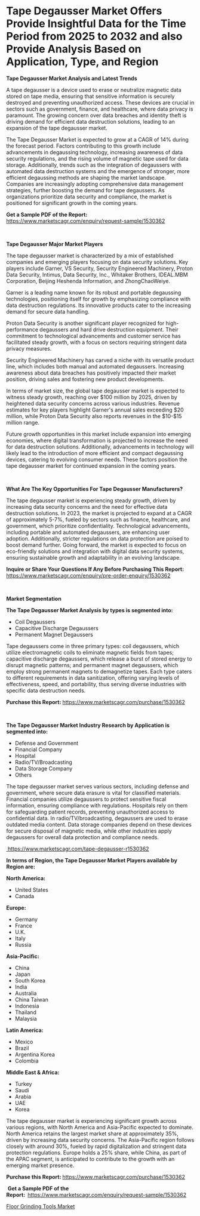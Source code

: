 <p><h1>Tape Degausser Market Offers Provide Insightful Data for the Time Period from 2025 to 2032 and also Provide Analysis Based on Application, Type, and Region</h1></p><p><strong>Tape Degausser Market Analysis and Latest Trends</strong></p>
<p><p>A tape degausser is a device used to erase or neutralize magnetic data stored on tape media, ensuring that sensitive information is securely destroyed and preventing unauthorized access. These devices are crucial in sectors such as government, finance, and healthcare, where data privacy is paramount. The growing concern over data breaches and identity theft is driving demand for efficient data destruction solutions, leading to an expansion of the tape degausser market.</p><p>The Tape Degausser Market is expected to grow at a CAGR of 14% during the forecast period. Factors contributing to this growth include advancements in degaussing technology, increasing awareness of data security regulations, and the rising volume of magnetic tape used for data storage. Additionally, trends such as the integration of degaussers with automated data destruction systems and the emergence of stronger, more efficient degaussing methods are shaping the market landscape. Companies are increasingly adopting comprehensive data management strategies, further boosting the demand for tape degaussers. As organizations prioritize data security and compliance, the market is positioned for significant growth in the coming years.</p></p>
<p><strong>Get a Sample PDF of the Report:&nbsp;</strong> <a href="https://www.marketscagr.com/enquiry/request-sample/1530362?utm_campaign=2241&utm_medium=2&utm_source=Github&utm_content=ia&utm_term=18022025&utm_id=tape-degausser">https://www.marketscagr.com/enquiry/request-sample/1530362</a></p>
<p>&nbsp;</p>
<p><strong>Tape Degausser Major Market Players</strong></p>
<p><p>The tape degausser market is characterized by a mix of established companies and emerging players focusing on data security solutions. Key players include Garner, VS Security, Security Engineered Machinery, Proton Data Security, Intimus, Data Security, Inc., Whitaker Brothers, IDEAL.MBM Corporation, Beijing Heshenda Information, and ZhongChaoWeiye.</p><p>Garner is a leading name known for its robust and portable degaussing technologies, positioning itself for growth by emphasizing compliance with data destruction regulations. Its innovative products cater to the increasing demand for secure data handling.</p><p>Proton Data Security is another significant player recognized for high-performance degaussers and hard drive destruction equipment. Their commitment to technological advancements and customer service has facilitated steady growth, with a focus on sectors requiring stringent data privacy measures.</p><p>Security Engineered Machinery has carved a niche with its versatile product line, which includes both manual and automated degaussers. Increasing awareness about data breaches has positively impacted their market position, driving sales and fostering new product developments.</p><p>In terms of market size, the global tape degausser market is expected to witness steady growth, reaching over $100 million by 2025, driven by heightened data security concerns across various industries. Revenue estimates for key players highlight Garner's annual sales exceeding $20 million, while Proton Data Security also reports revenues in the $10-$15 million range.</p><p>Future growth opportunities in this market include expansion into emerging economies, where digital transformation is projected to increase the need for data destruction solutions. Additionally, advancements in technology will likely lead to the introduction of more efficient and compact degaussing devices, catering to evolving consumer needs. These factors position the tape degausser market for continued expansion in the coming years.</p></p>
<p>&nbsp;</p>
<p><strong>What Are The Key Opportunities For Tape Degausser Manufacturers?</strong></p>
<p><p>The tape degausser market is experiencing steady growth, driven by increasing data security concerns and the need for effective data destruction solutions. In 2023, the market is projected to expand at a CAGR of approximately 5-7%, fueled by sectors such as finance, healthcare, and government, which prioritize confidentiality. Technological advancements, including portable and automated degaussers, are enhancing user adoption. Additionally, stricter regulations on data protection are poised to boost demand further. Going forward, the market is expected to focus on eco-friendly solutions and integration with digital data security systems, ensuring sustainable growth and adaptability in an evolving landscape.</p></p>
<p><strong>Inquire or Share Your Questions If Any Before Purchasing This Report:</strong> <a href="https://www.marketscagr.com/enquiry/pre-order-enquiry/1530362?utm_campaign=2241&utm_medium=2&utm_source=Github&utm_content=ia&utm_term=18022025&utm_id=tape-degausser">https://www.marketscagr.com/enquiry/pre-order-enquiry/1530362</a></p>
<p>&nbsp;</p>
<p><strong>Market Segmentation</strong></p>
<p><strong>The Tape Degausser Market Analysis by types is segmented into:</strong></p>
<p><ul><li>Coil Degaussers</li><li>Capacitive Discharge Degaussers</li><li>Permanent Magnet Degaussers</li></ul></p>
<p><p>Tape degaussers come in three primary types: coil degaussers, which utilize electromagnetic coils to eliminate magnetic fields from tapes; capacitive discharge degaussers, which release a burst of stored energy to disrupt magnetic patterns; and permanent magnet degaussers, which employ strong permanent magnets to demagnetize tapes. Each type caters to different requirements in data sanitization, offering varying levels of effectiveness, speed, and portability, thus serving diverse industries with specific data destruction needs.</p></p>
<p><strong>Purchase this Report:&nbsp;</strong><a href="https://www.marketscagr.com/purchase/1530362?utm_campaign=2241&utm_medium=2&utm_source=Github&utm_content=ia&utm_term=18022025&utm_id=tape-degausser">https://www.marketscagr.com/purchase/1530362</a></p>
<p>&nbsp;</p>
<p><strong>The Tape Degausser Market Industry Research by Application is segmented into:</strong></p>
<p><ul><li>Defense and Government</li><li>Financial Company</li><li>Hospital</li><li>Radio/TV/Broadcasting</li><li>Data Storage Company</li><li>Others</li></ul></p>
<p><p>The tape degausser market serves various sectors, including defense and government, where secure data erasure is vital for classified materials. Financial companies utilize degaussers to protect sensitive fiscal information, ensuring compliance with regulations. Hospitals rely on them for safeguarding patient records, preventing unauthorized access to confidential data. In radio/TV/broadcasting, degaussers are used to erase outdated media content. Data storage companies depend on these devices for secure disposal of magnetic media, while other industries apply degaussers for overall data protection and compliance needs.</p></p>
<p><a href="https://www.marketscagr.com/tape-degausser-r1530362?utm_campaign=2241&utm_medium=2&utm_source=Github&utm_content=ia&utm_term=18022025&utm_id=tape-degausser">&nbsp;https://www.marketscagr.com/tape-degausser-r1530362</a></p>
<p><strong>In terms of Region, the Tape Degausser Market Players available by Region are:</strong></p>
<p>
    <p> <strong> North America: </strong>
        <ul>
            <li>United States</li>
            <li>Canada</li>
        </ul>
        </p> 
    <p> <strong> Europe: </strong>
        <ul>
            <li>Germany</li>
            <li>France</li>
            <li>U.K.</li>
            <li>Italy</li>
            <li>Russia</li>
        </ul>
        </p> 
    <p> <strong> Asia-Pacific: </strong>
        <ul>
            <li>China</li>
            <li>Japan</li>
            <li>South Korea</li>
            <li>India</li>
            <li>Australia</li>
            <li>China Taiwan</li>
            <li>Indonesia</li>
            <li>Thailand</li>
            <li>Malaysia</li>
        </ul>
        </p> 
    <p> <strong> Latin America: </strong>
        <ul>
            <li>Mexico</li>
            <li>Brazil</li>
            <li>Argentina Korea</li>
            <li>Colombia</li>
        </ul>
        </p> 
    <p> <strong> Middle East & Africa: </strong>
        <ul>
            <li>Turkey</li>
            <li>Saudi</li>
            <li>Arabia</li>
            <li>UAE</li>
            <li>Korea</li>
        </ul>
    </p>
    </p>
<p><p>The tape degausser market is experiencing significant growth across various regions, with North America and Asia-Pacific expected to dominate. North America retains the largest market share at approximately 35%, driven by increasing data security concerns. The Asia-Pacific region follows closely with around 30%, fueled by rapid digitalization and stringent data protection regulations. Europe holds a 25% share, while China, as part of the APAC segment, is anticipated to contribute to the growth with an emerging market presence.</p></p>
<p><strong>Purchase this Report: </strong><a href="https://www.marketscagr.com/purchase/1530362?utm_campaign=2241&utm_medium=2&utm_source=Github&utm_content=ia&utm_term=18022025&utm_id=tape-degausser">https://www.marketscagr.com/purchase/1530362</a></p>
<p>&nbsp;<strong>Get a Sample PDF of the Report:&nbsp;&nbsp;</strong><a href="https://www.marketscagr.com/enquiry/request-sample/1530362?utm_campaign=2241&utm_medium=2&utm_source=Github&utm_content=ia&utm_term=18022025&utm_id=tape-degausser">https://www.marketscagr.com/enquiry/request-sample/1530362</a></p>
<p><strong></strong></p>
<p><p><a href="https://github.com/edacruz6/Market-Research-Report-List-1/blob/main/floor-grinding-tools-market.md?utm_campaign=2241&utm_medium=2&utm_source=Github&utm_content=ia&utm_term=18022025&utm_id=tape-degausser">Floor Grinding Tools Market</a></p></p>